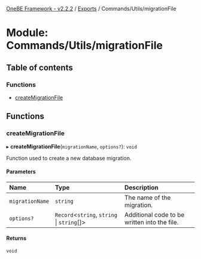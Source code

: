 [OneBE Framework - v2.2.2](../README.md) / [Exports](../modules.md) / Commands/Utils/migrationFile

# Module: Commands/Utils/migrationFile

## Table of contents

### Functions

- [createMigrationFile](Commands_Utils_migrationFile.md#createmigrationfile)

## Functions

### createMigrationFile

▸ **createMigrationFile**(`migrationName`, `options?`): `void`

Function used to create a new database migration.

#### Parameters

| Name | Type | Description |
| :------ | :------ | :------ |
| `migrationName` | `string` | The name of the migration. |
| `options?` | `Record`<`string`, `string` \| `string`[]\> | Additional code to be written into the file. |

#### Returns

`void`
